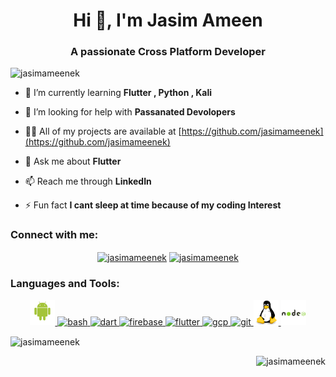 <h1 align="center">Hi 👋, I'm Jasim Ameen</h1>
<h3 align="center">A passionate Cross Platform Developer</h3>

<p align="left"> <img src="https://komarev.com/ghpvc/?username=jasimameenek&label=Profile%20views&color=0e75b6&style=plastic" alt="jasimameenek" /> </p>

- 🌱 I’m currently learning **Flutter , Python , Kali**

- 🤝 I’m looking for help with **Passanated Devolopers**

- 👨‍💻 All of my projects are available at [https://github.com/jasimameenek](https://github.com/jasimameenek)

- 💬 Ask me about **Flutter**

- 📫 Reach me through **LinkedIn**

- ⚡ Fun fact **I cant sleep at time because of my coding Interest**

<h3 align="left">Connect with me:</h3>
<p align="center">
<a href="https://linkedin.com/in/jasimameenek" target="blank"><img align="center" src="https://raw.githubusercontent.com/rahuldkjain/github-profile-readme-generator/master/src/images/icons/Social/linked-in-alt.svg" alt="jasimameenek" height="30" width="40" /></a>
<a href="https://stackoverflow.com/users/jasimameenek" target="blank"><img align="center" src="https://raw.githubusercontent.com/rahuldkjain/github-profile-readme-generator/master/src/images/icons/Social/stack-overflow.svg" alt="jasimameenek" height="30" width="40" /></a>
</p>

<h3 align="left">Languages and Tools:</h3>
<p align="center"> <a href="https://developer.android.com" target="_blank" rel="noreferrer"> <img src="https://raw.githubusercontent.com/devicons/devicon/master/icons/android/android-original-wordmark.svg" alt="android" width="40" height="40"/> </a> <a href="https://www.gnu.org/software/bash/" target="_blank" rel="noreferrer"> <img src="https://www.vectorlogo.zone/logos/gnu_bash/gnu_bash-icon.svg" alt="bash" width="40" height="40"/> </a> <a href="https://dart.dev" target="_blank" rel="noreferrer"> <img src="https://www.vectorlogo.zone/logos/dartlang/dartlang-icon.svg" alt="dart" width="40" height="40"/> </a> <a href="https://firebase.google.com/" target="_blank" rel="noreferrer"> <img src="https://www.vectorlogo.zone/logos/firebase/firebase-icon.svg" alt="firebase" width="40" height="40"/> </a> <a href="https://flutter.dev" target="_blank" rel="noreferrer"> <img src="https://www.vectorlogo.zone/logos/flutterio/flutterio-icon.svg" alt="flutter" width="40" height="40"/> </a> <a href="https://cloud.google.com" target="_blank" rel="noreferrer"> <img src="https://www.vectorlogo.zone/logos/google_cloud/google_cloud-icon.svg" alt="gcp" width="40" height="40"/> </a> <a href="https://git-scm.com/" target="_blank" rel="noreferrer"> <img src="https://www.vectorlogo.zone/logos/git-scm/git-scm-icon.svg" alt="git" width="40" height="40"/> </a> <a href="https://www.linux.org/" target="_blank" rel="noreferrer"> <img src="https://raw.githubusercontent.com/devicons/devicon/master/icons/linux/linux-original.svg" alt="linux" width="40" height="40"/> </a> <a href="https://nodejs.org" target="_blank" rel="noreferrer"> <img src="https://raw.githubusercontent.com/devicons/devicon/master/icons/nodejs/nodejs-original-wordmark.svg" alt="nodejs" width="40" height="40"/> </a> </p>

<p><img align="center" src="https://github-readme-stats.vercel.app/api/top-langs?username=jasimameenek&show_icons=true&theme=dark&locale=en&layout=compact" alt="jasimameenek" /></p>

<p>&nbsp;<img align="right" src="https://github-readme-stats.vercel.app/api?username=jasimameenek&show_icons=true&theme=dark&locale=en" alt="jasimameenek" /></p>

